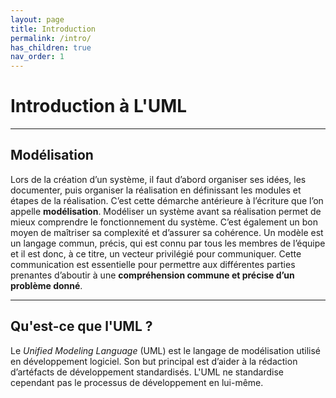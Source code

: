```yaml
---
layout: page
title: Introduction
permalink: /intro/
has_children: true
nav_order: 1
---
```


# Introduction à L'UML
_____
## Modélisation
Lors de la création d’un système, il faut d’abord organiser ses idées, les documenter, puis organiser la réalisation en définissant les modules et étapes de la réalisation. C’est cette démarche antérieure à l’écriture que l’on appelle **modélisation**.
Modéliser un système avant sa réalisation permet de mieux comprendre le fonctionnement du système. C’est également un bon moyen de maîtriser sa complexité et d’assurer sa cohérence. Un modèle est un langage commun, précis, qui est connu par tous les membres de l’équipe et il est donc, à ce titre, un vecteur privilégié pour communiquer. Cette communication est essentielle pour permettre aux différentes parties prenantes d’aboutir à une **compréhension commune et précise d’un problème donné**.

_____
## Qu'est-ce que l'UML ?
Le *Unified Modeling Language* (UML) est le langage de modélisation utilisé en développement logiciel. Son but principal est d’aider à la rédaction d’artéfacts de développement standardisés. L'UML ne standardise cependant pas le processus de développement en lui-même.

